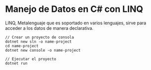 # Manejo de Datos en C# con LINQ

LINQ, Metalenguaje que es soportado en varios lenguajes, sirve para acceder a los datos de manera declarativa.

```
// Crear un proyecto de consola
dotnet new sln -o name-project
cd name-project
dotnet new console -o name-project

// Ejecutar el proyecto
dotnet run
```